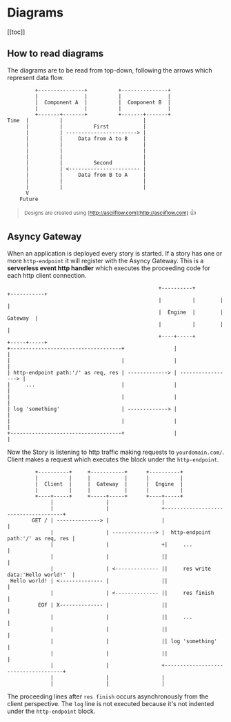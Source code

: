 # Diagrams




[[toc]]

## How to read diagrams

The diagrams are to be read from top-down, following the arrows which represent data flow.

```
         +---------------+          +---------------+
         |               |          |               |
         |  Component A  |          |  Component B  |
         |               |          |               |
         +-------+-------+          +-------+-------+
Time  |          |                          |
      |          |          First           |
      |          | -----------------------> |
      |          |     Data from A to B     |
      |          |                          |
      |          |                          |
      |          |                          |
      |          |          Second          |
      |          | <----------------------- |
      |          |     Data from B to A     |
      |          |                          |
      |          |                          |
      V
    Future
```

> <small>Designs are created using [http://asciiflow.com](http://asciiflow.com)</small> :thumbsup:


## Asyncy Gateway

When an application is deployed every story is started.
If a story has one or more `http-endpoint` it will register with the Asyncy Gateway.
This is a **serverless event http handler** which executes the proceeding code for each http client connection.

```
                                                 +----------+        +-----------+
                                                 |          |        |           |
                                                 |  Engine  |        |  Gateway  |
                                                 |          |        |           |
                                                 +----+-----+        +-----+-----+
+------------------------------------+                |                    |
|                                    |                |                    |
| http-endpoint path:'/' as req, res | -------------> | -----------------> |
|     ...                            |                |                    |
|                                    |                |                    |
| log 'something'                    | -------------> |                    |
|                                    |                |                    |
+------------------------------------+                |                    |
```

Now the Story is listening to http traffic making requests to `yourdomain.com/`.
Client makes a request which executes the block under the `http-endpoint`.

```
         +----------+     +-----------+      +----------+
         |          |     |           |      |          |
         |  Client  |     |  Gateway  |      |  Engine  |
         |          |     |           |      |          |
         +----+-----+     +-----+-----+      +----+-----+
              |                 |                 |
              |                 |                 +-------------------------------------+
        GET / | --------------> |                 |                                     |
              |                 | --------------> |  http-endpoint path:'/' as req, res |
              |                 |                 +|     ...                            |
              |                 |                 ||                                    |
              |                 | <-------------- ||     res write data:'Hello world!'  |
 Hello world! | <-------------- |                 ||                                    |
              |                 | <-------------- ||     res finish                     |
          EOF | X-------------- |                 ||                                    |
              |                 |                 ||     ...                            |
              |                 |                 ||                                    |
              |                 |                 || log 'something'                    |
              |                 |                 ||                                    |
              |                 |                 +-------------------------------------+
              |                 |                 |
              |                 |                 |
```

The proceeding lines after `res finish` occurs asynchronously from the client perspective.
The `log` line is not executed because it's not indented under the `http-endpoint` block.

